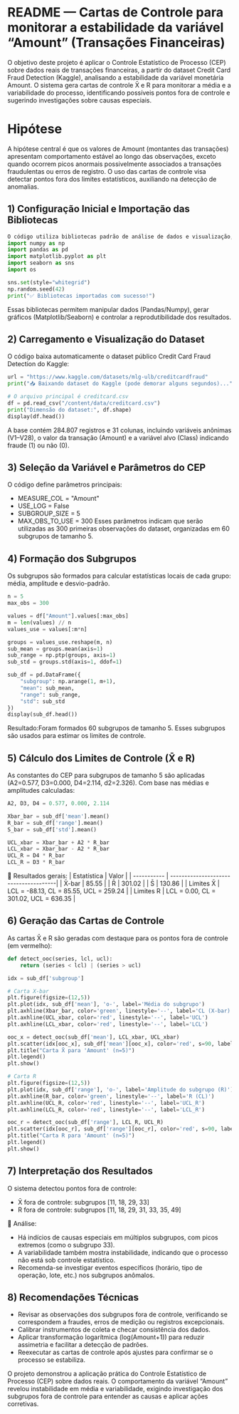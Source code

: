 # README — Cartas de Controle para monitorar a estabilidade da variável “Amount” (Transações Financeiras)
O objetivo deste projeto é aplicar o Controle Estatístico de Processo (CEP) sobre dados reais de transações financeiras, a partir do dataset Credit Card Fraud Detection (Kaggle), analisando a estabilidade da variável monetária Amount.
O sistema gera cartas de controle X̄ e R para monitorar a média e a variabilidade do processo, identificando possíveis pontos fora de controle e sugerindo investigações sobre causas especiais.

# Hipótese
A hipótese central é que os valores de Amount (montantes das transações) apresentam comportamento estável ao longo das observações, exceto quando ocorrem picos anormais possivelmente associados a transações fraudulentas ou erros de registro.
O uso das cartas de controle visa detectar pontos fora dos limites estatísticos, auxiliando na detecção de anomalias.

## 1) Configuração Inicial e Importação das Bibliotecas
```python
O código utiliza bibliotecas padrão de análise de dados e visualização, garantindo compatibilidade com o Google Colab.
import numpy as np
import pandas as pd
import matplotlib.pyplot as plt
import seaborn as sns
import os

sns.set(style="whitegrid")
np.random.seed(42)
print("✅ Bibliotecas importadas com sucesso!")
```
Essas bibliotecas permitem manipular dados (Pandas/Numpy), gerar gráficos (Matplotlib/Seaborn) e controlar a reprodutibilidade dos resultados.

## 2) Carregamento e Visualização do Dataset

O código baixa automaticamente o dataset público Credit Card Fraud Detection do Kaggle:
```python
url = "https://www.kaggle.com/datasets/mlg-ulb/creditcardfraud"
print("📥 Baixando dataset do Kaggle (pode demorar alguns segundos)...")

# O arquivo principal é creditcard.csv
df = pd.read_csv("/content/data/creditcard.csv")
print("Dimensão do dataset:", df.shape)
display(df.head())
```
A base contém 284.807 registros e 31 colunas, incluindo variáveis anônimas (V1–V28), o valor da transação (Amount) e a variável alvo (Class) indicando fraude (1) ou não (0).

## 3) Seleção da Variável e Parâmetros do CEP
O código define parâmetros principais:
* MEASURE_COL = "Amount"
* USE_LOG = False
* SUBGROUP_SIZE = 5
* MAX_OBS_TO_USE = 300
Esses parâmetros indicam que serão utilizadas as 300 primeiras observações do dataset, organizadas em 60 subgrupos de tamanho 5.

## 4) Formação dos Subgrupos
Os subgrupos são formados para calcular estatísticas locais de cada grupo: média, amplitude e desvio-padrão.
```python
n = 5
max_obs = 300

values = df["Amount"].values[:max_obs]
m = len(values) // n
values_use = values[:m*n]

groups = values_use.reshape(m, n)
sub_mean = groups.mean(axis=1)
sub_range = np.ptp(groups, axis=1)
sub_std = groups.std(axis=1, ddof=1)

sub_df = pd.DataFrame({
    "subgroup": np.arange(1, m+1),
    "mean": sub_mean,
    "range": sub_range,
    "std": sub_std
})
display(sub_df.head())
```
Resultado:Foram formados 60 subgrupos de tamanho 5.
Esses subgrupos são usados para estimar os limites de controle.

## 5) Cálculo dos Limites de Controle (X̄ e R)
As constantes do CEP para subgrupos de tamanho 5 são aplicadas (A2=0.577, D3=0.000, D4=2.114, d2=2.326).
Com base nas médias e amplitudes calculadas:
```python
A2, D3, D4 = 0.577, 0.000, 2.114

Xbar_bar = sub_df['mean'].mean()
R_bar = sub_df['range'].mean()
S_bar = sub_df['std'].mean()

UCL_xbar = Xbar_bar + A2 * R_bar
LCL_xbar = Xbar_bar - A2 * R_bar
UCL_R = D4 * R_bar
LCL_R = D3 * R_bar
```
📐 Resultados gerais:
| Estatística | Valor                                 |
| ----------- | --------------------------------------|
| X̄-bar      | 85.55                                  |
| R̄          | 301.02                                 |
| S̄          | 130.86                                 |
| Limites X̄  | LCL = -88.13, CL = 85.55, UCL = 259.24 |
| Limites R   | LCL = 0.00, CL = 301.02, UCL = 636.35 |

## 6) Geração das Cartas de Controle
As cartas X̄ e R são geradas com destaque para os pontos fora de controle (em vermelho):
```python
def detect_ooc(series, lcl, ucl):
    return (series < lcl) | (series > ucl)

idx = sub_df['subgroup']

# Carta X-bar
plt.figure(figsize=(12,5))
plt.plot(idx, sub_df['mean'], 'o-', label='Média do subgrupo')
plt.axhline(Xbar_bar, color='green', linestyle='--', label='CL (X-bar)')
plt.axhline(UCL_xbar, color='red', linestyle='--', label='UCL')
plt.axhline(LCL_xbar, color='red', linestyle='--', label='LCL')

ooc_x = detect_ooc(sub_df['mean'], LCL_xbar, UCL_xbar)
plt.scatter(idx[ooc_x], sub_df['mean'][ooc_x], color='red', s=90, label='Fora de controle (X)')
plt.title("Carta X̄ para 'Amount' (n=5)")
plt.legend()
plt.show()

# Carta R
plt.figure(figsize=(12,5))
plt.plot(idx, sub_df['range'], 'o-', label='Amplitude do subgrupo (R)')
plt.axhline(R_bar, color='green', linestyle='--', label='R (CL)')
plt.axhline(UCL_R, color='red', linestyle='--', label='UCL_R')
plt.axhline(LCL_R, color='red', linestyle='--', label='LCL_R')

ooc_r = detect_ooc(sub_df['range'], LCL_R, UCL_R)
plt.scatter(idx[ooc_r], sub_df['range'][ooc_r], color='red', s=90, label='Fora de controle (R)')
plt.title("Carta R para 'Amount' (n=5)")
plt.legend()
plt.show()
```
## 7) Interpretação dos Resultados
O sistema detectou pontos fora de controle:
* X̄ fora de controle: subgrupos [11, 18, 29, 33]
* R fora de controle: subgrupos [11, 18, 29, 31, 33, 35, 49]

🔎 Análise:
* Há indícios de causas especiais em múltiplos subgrupos, com picos extremos (como o subgrupo 33).
* A variabilidade também mostra instabilidade, indicando que o processo não está sob controle estatístico.
* Recomenda-se investigar eventos específicos (horário, tipo de operação, lote, etc.) nos subgrupos anômalos.

## 8) Recomendações Técnicas
* Revisar as observações dos subgrupos fora de controle, verificando se correspondem a fraudes, erros de medição ou registros excepcionais.
* Calibrar instrumentos de coleta e checar consistência dos dados.
* Aplicar transformação logarítmica (log(Amount+1)) para reduzir assimetria e facilitar a detecção de padrões.
* Reexecutar as cartas de controle após ajustes para confirmar se o processo se estabiliza.

O projeto demonstrou a aplicação prática do Controle Estatístico de Processo (CEP) sobre dados reais.
O comportamento da variável “Amount” revelou instabilidade em média e variabilidade, exigindo investigação dos subgrupos fora de controle para entender as causas e aplicar ações corretivas.
